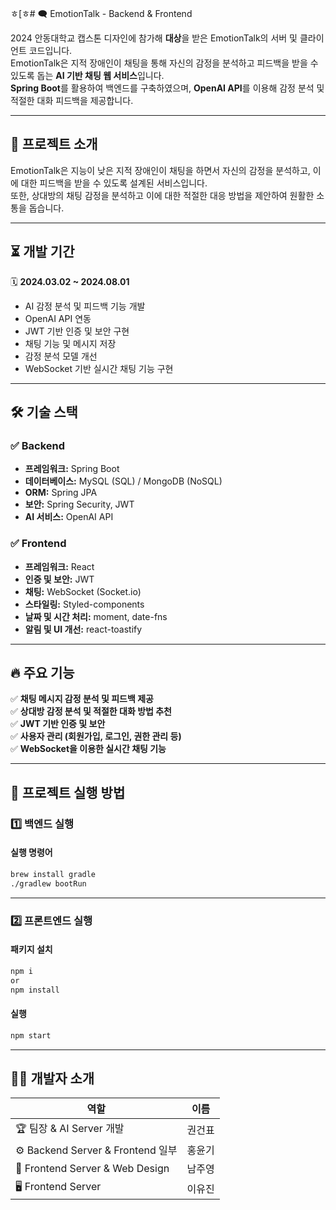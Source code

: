 ㅎ[ㅎ# 🗨️ EmotionTalk - Backend & Frontend  

2024 안동대학교 캡스톤 디자인에 참가해 **대상**을 받은 EmotionTalk의 서버 및 클라이언트 코드입니다.  
EmotionTalk은 지적 장애인이 채팅을 통해 자신의 감정을 분석하고 피드백을 받을 수 있도록 돕는 **AI 기반 채팅 웹 서비스**입니다.  
**Spring Boot**를 활용하여 백엔드를 구축하였으며, **OpenAI API**를 이용해 감정 분석 및 적절한 대화 피드백을 제공합니다.  

---

## 📌 프로젝트 소개  
EmotionTalk은 지능이 낮은 지적 장애인이 채팅을 하면서 자신의 감정을 분석하고, 이에 대한 피드백을 받을 수 있도록 설계된 서비스입니다.  
또한, 상대방의 채팅 감정을 분석하고 이에 대한 적절한 대응 방법을 제안하여 원활한 소통을 돕습니다.  

---

## ⏳ 개발 기간  
🗓 **2024.03.02 ~ 2024.08.01**  
- AI 감정 분석 및 피드백 기능 개발  
- OpenAI API 연동  
- JWT 기반 인증 및 보안 구현  
- 채팅 기능 및 메시지 저장  
- 감정 분석 모델 개선  
- WebSocket 기반 실시간 채팅 기능 구현  

---

## 🛠 기술 스택  

### ✅ Backend  
- **프레임워크:** Spring Boot  
- **데이터베이스:** MySQL (SQL) / MongoDB (NoSQL)  
- **ORM:** Spring JPA  
- **보안:** Spring Security, JWT  
- **AI 서비스:** OpenAI API  

### ✅ Frontend  
- **프레임워크:** React  
- **인증 및 보안:** JWT  
- **채팅:** WebSocket (Socket.io)  
- **스타일링:** Styled-components  
- **날짜 및 시간 처리:** moment, date-fns  
- **알림 및 UI 개선:** react-toastify  

---

## 🔥 주요 기능  
✅ **채팅 메시지 감정 분석 및 피드백 제공**  
✅ **상대방 감정 분석 및 적절한 대화 방법 추천**  
✅ **JWT 기반 인증 및 보안**  
✅ **사용자 관리 (회원가입, 로그인, 권한 관리 등)**  
✅ **WebSocket을 이용한 실시간 채팅 기능**  

---

## 🚀 프로젝트 실행 방법  


### 1️⃣ 백엔드 실행 
#### 실행 명령어  
```sh
brew install gradle
./gradlew bootRun
```

---

### 2️⃣ 프론트엔드 실행  
#### 패키지 설치  
```sh
npm i
or
npm install
```
#### 실행  
```sh
npm start
```

---

## 🧑‍💻 개발자 소개  

| 역할 | 이름 |
|------|------|
| 🏆 팀장 & AI Server 개발 | 권건표 |
| ⚙️ Backend Server & Frontend 일부 | 홍윤기 |
| 🎨 Frontend Server & Web Design | 남주영 |
| 🖥 Frontend Server | 이유진 |
